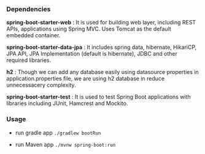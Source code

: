 ### Dependencies

**spring-boot-starter-web** : It is used for building web layer, including REST APIs, applications using Spring MVC. Uses Tomcat as the default embedded container.

**spring-boot-starter-data-jpa** : It includes spring data, hibernate, HikariCP, JPA API, JPA Implementation (default is hibernate), JDBC and other required libraries.

**h2** : Though we can add any database easily using datasource properties in application.properties file, we are using h2 database in reduce unnecessacery complexity.

**spring-boot-starter-test** : It is used to test Spring Boot applications with libraries including JUnit, Hamcrest and Mockito.


### Usage


- run gradle app `./gradlew bootRun`


- run Maven app `./mvnw spring-boot:run`


